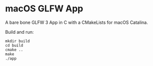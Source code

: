 # macOS GLFW App

A bare bone GLFW 3 App in C with a CMakeLists for macOS Catalina.

Build and run:

```shell
mkdir build
cd build
cmake ..
make
./app
```

